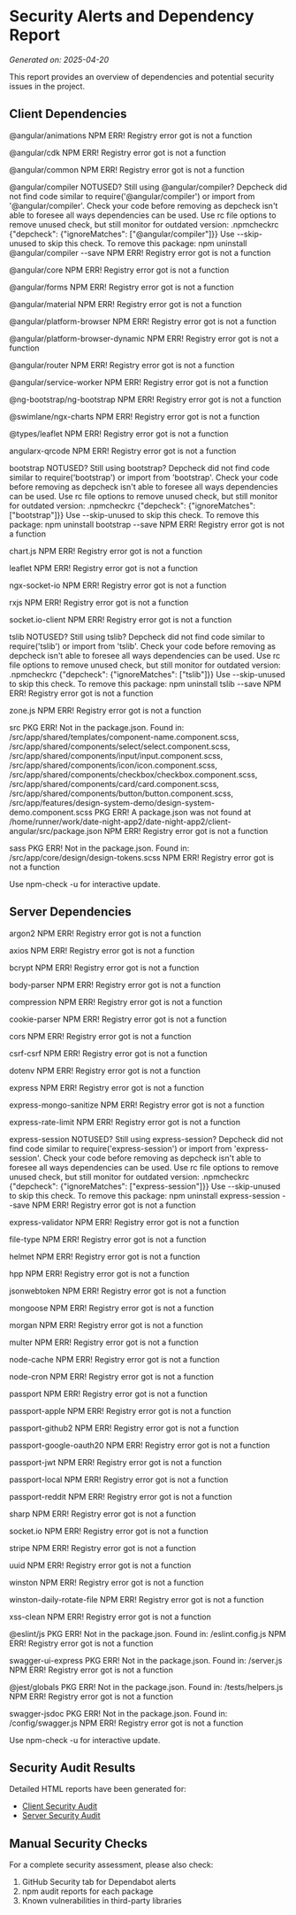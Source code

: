 # Security Alerts and Dependency Report

*Generated on: 2025-04-20*

This report provides an overview of dependencies and potential security issues in the project.

## Client Dependencies


@angular/animations                 NPM ERR!  Registry error got is not a function

@angular/cdk                        NPM ERR!  Registry error got is not a function

@angular/common                     NPM ERR!  Registry error got is not a function

@angular/compiler                   NOTUSED?  Still using @angular/compiler?
                                              Depcheck did not find code similar to require('@angular/compiler') or import from '@angular/compiler'.
                                              Check your code before removing as depcheck isn't able to foresee all ways dependencies can be used.
                                              Use rc file options to remove unused check, but still monitor for outdated version:
                                                  .npmcheckrc {"depcheck": {"ignoreMatches": ["@angular/compiler"]}}
                                              Use --skip-unused to skip this check.
                                              To remove this package: npm uninstall @angular/compiler --save
                                    NPM ERR!  Registry error got is not a function

@angular/core                       NPM ERR!  Registry error got is not a function

@angular/forms                      NPM ERR!  Registry error got is not a function

@angular/material                   NPM ERR!  Registry error got is not a function

@angular/platform-browser           NPM ERR!  Registry error got is not a function

@angular/platform-browser-dynamic   NPM ERR!  Registry error got is not a function

@angular/router                     NPM ERR!  Registry error got is not a function

@angular/service-worker             NPM ERR!  Registry error got is not a function

@ng-bootstrap/ng-bootstrap          NPM ERR!  Registry error got is not a function

@swimlane/ngx-charts                NPM ERR!  Registry error got is not a function

@types/leaflet                      NPM ERR!  Registry error got is not a function

angularx-qrcode                     NPM ERR!  Registry error got is not a function

bootstrap                           NOTUSED?  Still using bootstrap?
                                              Depcheck did not find code similar to require('bootstrap') or import from 'bootstrap'.
                                              Check your code before removing as depcheck isn't able to foresee all ways dependencies can be used.
                                              Use rc file options to remove unused check, but still monitor for outdated version:
                                                  .npmcheckrc {"depcheck": {"ignoreMatches": ["bootstrap"]}}
                                              Use --skip-unused to skip this check.
                                              To remove this package: npm uninstall bootstrap --save
                                    NPM ERR!  Registry error got is not a function

chart.js                            NPM ERR!  Registry error got is not a function

leaflet                             NPM ERR!  Registry error got is not a function

ngx-socket-io                       NPM ERR!  Registry error got is not a function

rxjs                                NPM ERR!  Registry error got is not a function

socket.io-client                    NPM ERR!  Registry error got is not a function

tslib                               NOTUSED?  Still using tslib?
                                              Depcheck did not find code similar to require('tslib') or import from 'tslib'.
                                              Check your code before removing as depcheck isn't able to foresee all ways dependencies can be used.
                                              Use rc file options to remove unused check, but still monitor for outdated version:
                                                  .npmcheckrc {"depcheck": {"ignoreMatches": ["tslib"]}}
                                              Use --skip-unused to skip this check.
                                              To remove this package: npm uninstall tslib --save
                                    NPM ERR!  Registry error got is not a function

zone.js                             NPM ERR!  Registry error got is not a function

src                                 PKG ERR!  Not in the package.json. Found in: /src/app/shared/templates/component-name.component.scss, /src/app/shared/components/select/select.component.scss, /src/app/shared/components/input/input.component.scss, /src/app/shared/components/icon/icon.component.scss, /src/app/shared/components/checkbox/checkbox.component.scss, /src/app/shared/components/card/card.component.scss, /src/app/shared/components/button/button.component.scss, /src/app/features/design-system-demo/design-system-demo.component.scss
                                    PKG ERR!  A package.json was not found at /home/runner/work/date-night-app2/date-night-app2/client-angular/src/package.json
                                    NPM ERR!  Registry error got is not a function

sass                                PKG ERR!  Not in the package.json. Found in: /src/app/core/design/design-tokens.scss
                                    NPM ERR!  Registry error got is not a function

Use npm-check -u for interactive update.

## Server Dependencies


argon2                      NPM ERR!  Registry error got is not a function

axios                       NPM ERR!  Registry error got is not a function

bcrypt                      NPM ERR!  Registry error got is not a function

body-parser                 NPM ERR!  Registry error got is not a function

compression                 NPM ERR!  Registry error got is not a function

cookie-parser               NPM ERR!  Registry error got is not a function

cors                        NPM ERR!  Registry error got is not a function

csrf-csrf                   NPM ERR!  Registry error got is not a function

dotenv                      NPM ERR!  Registry error got is not a function

express                     NPM ERR!  Registry error got is not a function

express-mongo-sanitize      NPM ERR!  Registry error got is not a function

express-rate-limit          NPM ERR!  Registry error got is not a function

express-session             NOTUSED?  Still using express-session?
                                      Depcheck did not find code similar to require('express-session') or import from 'express-session'.
                                      Check your code before removing as depcheck isn't able to foresee all ways dependencies can be used.
                                      Use rc file options to remove unused check, but still monitor for outdated version:
                                          .npmcheckrc {"depcheck": {"ignoreMatches": ["express-session"]}}
                                      Use --skip-unused to skip this check.
                                      To remove this package: npm uninstall express-session --save
                            NPM ERR!  Registry error got is not a function

express-validator           NPM ERR!  Registry error got is not a function

file-type                   NPM ERR!  Registry error got is not a function

helmet                      NPM ERR!  Registry error got is not a function

hpp                         NPM ERR!  Registry error got is not a function

jsonwebtoken                NPM ERR!  Registry error got is not a function

mongoose                    NPM ERR!  Registry error got is not a function

morgan                      NPM ERR!  Registry error got is not a function

multer                      NPM ERR!  Registry error got is not a function

node-cache                  NPM ERR!  Registry error got is not a function

node-cron                   NPM ERR!  Registry error got is not a function

passport                    NPM ERR!  Registry error got is not a function

passport-apple              NPM ERR!  Registry error got is not a function

passport-github2            NPM ERR!  Registry error got is not a function

passport-google-oauth20     NPM ERR!  Registry error got is not a function

passport-jwt                NPM ERR!  Registry error got is not a function

passport-local              NPM ERR!  Registry error got is not a function

passport-reddit             NPM ERR!  Registry error got is not a function

sharp                       NPM ERR!  Registry error got is not a function

socket.io                   NPM ERR!  Registry error got is not a function

stripe                      NPM ERR!  Registry error got is not a function

uuid                        NPM ERR!  Registry error got is not a function

winston                     NPM ERR!  Registry error got is not a function

winston-daily-rotate-file   NPM ERR!  Registry error got is not a function

xss-clean                   NPM ERR!  Registry error got is not a function

@eslint/js                  PKG ERR!  Not in the package.json. Found in: /eslint.config.js
                            NPM ERR!  Registry error got is not a function

swagger-ui-express          PKG ERR!  Not in the package.json. Found in: /server.js
                            NPM ERR!  Registry error got is not a function

@jest/globals               PKG ERR!  Not in the package.json. Found in: /tests/helpers.js
                            NPM ERR!  Registry error got is not a function

swagger-jsdoc               PKG ERR!  Not in the package.json. Found in: /config/swagger.js
                            NPM ERR!  Registry error got is not a function

Use npm-check -u for interactive update.


## Security Audit Results

Detailed HTML reports have been generated for:

- [Client Security Audit](./html-reports/client-audit.html)
- [Server Security Audit](./html-reports/server-audit.html)

## Manual Security Checks

For a complete security assessment, please also check:

1. GitHub Security tab for Dependabot alerts
2. npm audit reports for each package
3. Known vulnerabilities in third-party libraries

